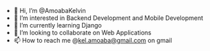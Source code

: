 - 👋 Hi, I’m @AmoabaKelvin
- 👀 I’m interested in Backend Development and Mobile Development
- 🌱 I’m currently learning Django
- 💞️ I’m looking to collaborate on Web Applications 
- 📫 How to reach me @kel.amoaba@gmail.com on gmail 

<!---
AmoabaKelvin/AmoabaKelvin is a ✨ special ✨ repository because its `README.md` (this file) appears on your GitHub profile.
You can click the Preview link to take a look at your changes.
--->
